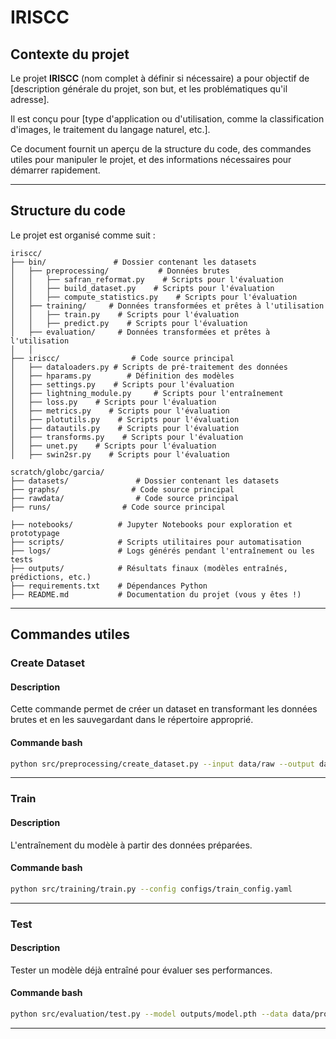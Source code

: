 # IRISCC

## Contexte du projet

Le projet **IRISCC** (nom complet à définir si nécessaire) a pour objectif de [description générale du projet, son but, et les problématiques qu'il adresse].

Il est conçu pour [type d'application ou d'utilisation, comme la classification d'images, le traitement du langage naturel, etc.]. 

Ce document fournit un aperçu de la structure du code, des commandes utiles pour manipuler le projet, et des informations nécessaires pour démarrer rapidement.

---

## Structure du code

Le projet est organisé comme suit :

```
iriscc/
├── bin/               # Dossier contenant les datasets
│   ├── preprocessing/           # Données brutes
│   │   ├── safran_reformat.py    # Scripts pour l'évaluation
│   │   ├── build_dataset.py    # Scripts pour l'évaluation
│   │   ├── compute_statistics.py    # Scripts pour l'évaluation
│   ├── training/     # Données transformées et prêtes à l'utilisation
│   │   ├── train.py    # Scripts pour l'évaluation
│   │   ├── predict.py    # Scripts pour l'évaluation
│   ├── evaluation/     # Données transformées et prêtes à l'utilisation
│   │
├── iriscc/                # Code source principal
│   ├── dataloaders.py # Scripts de pré-traitement des données
│   ├── hparams.py        # Définition des modèles
│   ├── settings.py    # Scripts pour l'évaluation
│   ├── lightning_module.py     # Scripts pour l'entraînement
│   ├── loss.py    # Scripts pour l'évaluation
│   ├── metrics.py    # Scripts pour l'évaluation
│   ├── plotutils.py    # Scripts pour l'évaluation
│   ├── datautils.py    # Scripts pour l'évaluation
│   ├── transforms.py    # Scripts pour l'évaluation
│   ├── unet.py    # Scripts pour l'évaluation
│   ├── swin2sr.py    # Scripts pour l'évaluation

scratch/globc/garcia/
├── datasets/               # Dossier contenant les datasets
├── graphs/                # Code source principal
├── rawdata/                # Code source principal
├── runs/                # Code source principal

├── notebooks/          # Jupyter Notebooks pour exploration et prototypage
├── scripts/            # Scripts utilitaires pour automatisation
├── logs/               # Logs générés pendant l'entraînement ou les tests
├── outputs/            # Résultats finaux (modèles entraînés, prédictions, etc.)
├── requirements.txt    # Dépendances Python
├── README.md           # Documentation du projet (vous y êtes !) 
```

---

## Commandes utiles

### Create Dataset

#### Description
Cette commande permet de créer un dataset en transformant les données brutes et en les sauvegardant dans le répertoire approprié.

#### Commande bash
```bash
python src/preprocessing/create_dataset.py --input data/raw --output data/processed
```

---

### Train

#### Description
L'entraînement du modèle à partir des données préparées.

#### Commande bash
```bash
python src/training/train.py --config configs/train_config.yaml
```

---

### Test

#### Description
Tester un modèle déjà entraîné pour évaluer ses performances.

#### Commande bash
```bash
python src/evaluation/test.py --model outputs/model.pth --data data/processed/test
```

---
